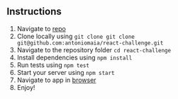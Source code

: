 ## Instructions

1. Navigate to [repo](https://github.com/antoniomaia/react-challenge)
2. Clone locally using
  `git clone git clone git@github.com:antoniomaia/react-challenge.git`
3. Navigate to the repository folder `cd react-challenge`
4. Install dependencies using `npm install`
5. Run tests using `npm test`
6. Start your server using `npm start`
7. Navigate to app in [browser](http://localhost:3000)
8. Enjoy!